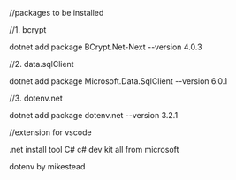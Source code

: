 //packages to be installed

//1. bcrypt

dotnet add package BCrypt.Net-Next --version 4.0.3

//2. data.sqlClient

dotnet add package Microsoft.Data.SqlClient --version 6.0.1

//3. dotenv.net

dotnet add package dotenv.net --version 3.2.1

//extension for vscode

.net install tool C# c# dev kit all from microsoft

dotenv by mikestead